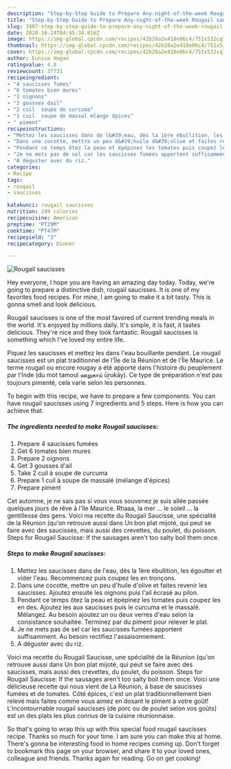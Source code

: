 ```yaml
---
description: "Step-by-Step Guide to Prepare Any-night-of-the-week Rougail saucisses"
title: "Step-by-Step Guide to Prepare Any-night-of-the-week Rougail saucisses"
slug: 3407-step-by-step-guide-to-prepare-any-night-of-the-week-rougail-saucisses
date: 2020-10-24T04:45:34.816Z
image: https://img-global.cpcdn.com/recipes/42b28a2e418e06c4/751x532cq70/rougail-saucisses-photo-principale-de-la-recette.jpg
thumbnail: https://img-global.cpcdn.com/recipes/42b28a2e418e06c4/751x532cq70/rougail-saucisses-photo-principale-de-la-recette.jpg
cover: https://img-global.cpcdn.com/recipes/42b28a2e418e06c4/751x532cq70/rougail-saucisses-photo-principale-de-la-recette.jpg
author: Eunice Hogan
ratingvalue: 4.8
reviewcount: 37731
recipeingredient:
- "4 saucisses fumes"
- "6 tomates bien mures"
- "2 oignons"
- "3 gousses dail"
- "2 cuil  soupe de curcuma"
- "1 cuil  soupe de massal mlange dpices"
- " piment"
recipeinstructions:
- "Mettez les saucisses dans de l&#39;eau, dès la 1ère ébullition, les égoutter et vider l&#39;eau. Recommencez puis coupez les en tronçons."
- "Dans une cocotte, mettre un peu d&#39;huile d&#39;olive et faites revenir les saucisses. Ajoutez ensuite les oignons puis l&#39;ail écrasé au pilon."
- "Pendant ce temps ôtez la peau et épépinez les tomates puis coupez les en des. Ajoutez les aux saucisses puis le curcuma et le massalé. Mélangez. Au besoin ajoutez un ou deux verres d&#39;eau selon la consistance souhaitée. Terminez par du piment pour relever le plat."
- "Je ne mets pas de sel car les saucisses fumées apportent suffisamment. Au besoin rectifiez l&#39;assaisonnement."
- "A déguster avec du riz."
categories:
- Recipe
tags:
- rougail
- saucisses

katakunci: rougail saucisses 
nutrition: 249 calories
recipecuisine: American
preptime: "PT29M"
cooktime: "PT47M"
recipeyield: "3"
recipecategory: Dinner

---
```



![Rougail saucisses](https://img-global.cpcdn.com/recipes/42b28a2e418e06c4/751x532cq70/rougail-saucisses-photo-principale-de-la-recette.jpg)

Hey everyone, I hope you are having an amazing day today. Today, we're going to prepare a distinctive dish, rougail saucisses. It is one of my favorites food recipes. For mine, I am going to make it a bit tasty. This is gonna smell and look delicious.

Rougail saucisses is one of the most favored of current trending meals in the world. It's enjoyed by millions daily. It's simple, it is fast, it tastes delicious. They're nice and they look fantastic. Rougail saucisses is something which I've loved my entire life.

Piquez les saucisses et mettez les dans l&#39;eau bouillante pendant. Le rougail saucisses est un plat traditionnel de l&#39;Île de la Réunion et de l&#39;Île Maurice. Le terme rougail ou encore rougay a été apporté dans l&#39;histoire du peuplement par l&#39;Inde (du mot tamoul ஊறுகாய் ūṟukāy). Ce type de préparation n&#39;est pas toujours pimenté, cela varie selon les personnes.


To begin with this recipe, we have to prepare a few components. You can have rougail saucisses using 7 ingredients and 5 steps. Here is how you can achieve that.

<!--inarticleads1-->

##### The ingredients needed to make Rougail saucisses:

1. Prepare 4 saucisses fumées
1. Get 6 tomates bien mures
1. Prepare 2 oignons
1. Get 3 gousses d&#39;ail
1. Take 2 cuil à soupe de curcuma
1. Prepare 1 cuil à soupe de massalé (mélange d&#39;épices)
1. Prepare  piment


Cet automne, je ne sais pas si vous vous souvenez je suis allée passée quelques jours de rêve à l&#39;île Maurice. Rhaaa, la mer … le soleil … la gentillesse des gens. Voici ma recette du Rougail Saucisse, une spécialité de la Réunion (qu&#39;on retrouve aussi dans Un bon plat mijoté, qui peut se faire avec des saucisses, mais aussi des crevettes, du poulet, du poisson. Steps for Rougail Saucisse: If the sausages aren&#39;t too salty boil them once. 

<!--inarticleads2-->

##### Steps to make Rougail saucisses:

1. Mettez les saucisses dans de l&#39;eau, dès la 1ère ébullition, les égoutter et vider l&#39;eau. Recommencez puis coupez les en tronçons.
1. Dans une cocotte, mettre un peu d&#39;huile d&#39;olive et faites revenir les saucisses. Ajoutez ensuite les oignons puis l&#39;ail écrasé au pilon.
1. Pendant ce temps ôtez la peau et épépinez les tomates puis coupez les en des. Ajoutez les aux saucisses puis le curcuma et le massalé. Mélangez. Au besoin ajoutez un ou deux verres d&#39;eau selon la consistance souhaitée. Terminez par du piment pour relever le plat.
1. Je ne mets pas de sel car les saucisses fumées apportent suffisamment. Au besoin rectifiez l&#39;assaisonnement.
1. A déguster avec du riz.


Voici ma recette du Rougail Saucisse, une spécialité de la Réunion (qu&#39;on retrouve aussi dans Un bon plat mijoté, qui peut se faire avec des saucisses, mais aussi des crevettes, du poulet, du poisson. Steps for Rougail Saucisse: If the sausages aren&#39;t too salty boil them once. Voici une délicieuse recette qui nous vient de La Réunion, à base de saucisses fumées et de tomates. Côté épices, c&#39;est un plat traditionnellement bien relevé mais faites comme vous aimez en dosant le piment à votre goût! L&#39;incontournable rougail saucisses (de porc ou de poulet selon vos goûts) est un des plats les plus connus de la cuisine réunionnaise. 

So that's going to wrap this up with this special food rougail saucisses recipe. Thanks so much for your time. I am sure you can make this at home. There's gonna be interesting food in home recipes coming up. Don't forget to bookmark this page on your browser, and share it to your loved ones, colleague and friends. Thanks again for reading. Go on get cooking!
